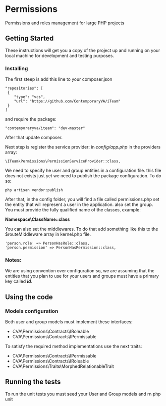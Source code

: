 # Permissions

Permissions and roles management for large PHP projects

## Getting Started

These instructions will get you a copy of the project up and running on your
local machine for development and testing purposes.

### Installing

The first steep is add this line to your composer.json

```
"repositories": [
 {
    "type": "vcs",
    "url": "https://github.com/ContemporaryVA/iTeam"
 }
]
```
and require the package:

```
"contemporaryva/iteam": "dev-master"
```

After that update composer.

Next step is register the service provider:
in *config/app.php* in the providers array:

```
\ITeam\Permissions\PermissionServiceProvider::class,
```
We need to specify he user and group entities in a configuration file. this file does not exists just yet
we need to publish the package configuration. To do so:

```
php artisan vendor:publish
```

After that, in the config folder, you will find a file called permissions.php
set the entity that will represent a user in the application. also set the group.
You must provide the fully qualified name of the classes, example:

**Namespace\ClassName::class**

You can also set the middlewares. To do that add something like this to the
$routeMiddleware  array in kernel.php file.

```
'person.role' => PersonHasRole::class,
'person.permission' => PersonHasPermission::class,
```
### Notes:
We are using convention over configuration so, we are  assuming that the entities that you plan to use
for your users and groups must have a primary key called ***id***.

## Using the code
### Models configuration
Both user and group models must implement these interfaces:

* CVA\Permissions\Contracts\IRoleable
* CVA\Permissions\Contracts\IPermissable

To satisfy the required method implementations use the next traits:

* CVA\Permissions\Contracts\IPermissable
* CVA\Permissions\Contracts\IRoleable
* CVA\Permissions\Traits\MorphedRelationableTrait

## Running the tests

To run the unit tests you must seed your User and Group models and rn php unit